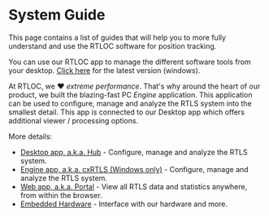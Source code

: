 # System Guide
This page contains a list of guides that will help you to more fully understand and use the RTLOC software for position tracking.

You can use our RTLOC app to manage the different software tools from your desktop. <a href="https://app.rtloc.com/download">Click here</a> for the latest version (windows).

At RTLOC, we :heart: _extreme performance_. That's why around the heart of our product, we built the blazing-fast PC *Engine* application. This application can be used to configure, manage and analyze the RTLS system into the smallest detail. This app is connected to our Desktop app which offers additional viewer / processing options.

More details:

* [Desktop app, a.k.a. Hub](/hub/) - Configure, manage and analyze the RTLS system.
* [Engine app, a.k.a. cxRTLS (Windows only)](/manager/) - Configure, manage and analyze the RTLS system.
* [Web app, a.k.a. Portal](/web/) - View all RTLS data and statistics anywhere, from within the browser.
* [Embedded Hardware](/embedded/) - Interface with our hardware and more.